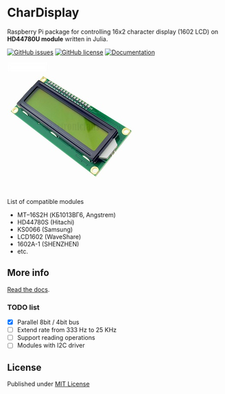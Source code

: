 # CharDisplay

Raspberry Pi package for controlling 16x2 character display (1602 LCD) on **HD44780U module** written in Julia.

[![GitHub issues](https://img.shields.io/github/issues/metelkin/CharDisplay.jl.svg)](https://GitHub.com/metelkin/CharDisplay.jl/issues/)
[![GitHub license](https://img.shields.io/github/license/metelkin/CharDisplay.jl.svg)](https://github.com/metelkin/CharDisplay.jl/blob/master/LICENSE)
[![Documentation](https://img.shields.io/badge/docs-dev-blue.svg)](https://metelkin.github.io/CharDisplay.jl/dev)

![display-view](docs/src/display-view.jpg)

List of compatible modules
- MT–16S2H (КБ1013ВГ6, Angstrem)
- HD44780S (Hitachi)
- KS0066 (Samsung)
- LCD1602 (WaveShare)
- 1602A-1 (SHENZHEN)
- etc.

## More info

[Read the docs](https://metelkin.github.io/CharDisplay.jl/dev).

### TODO list

- [x] Parallel 8bit / 4bit bus
- [ ] Extend rate from 333 Hz to 25 KHz
- [ ] Support reading operations
- [ ] Modules with I2C driver

## License

Published under [MIT License](LICENSE)
